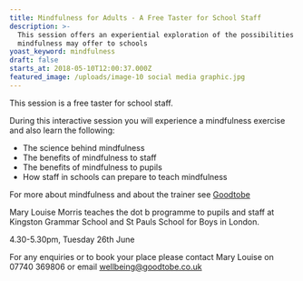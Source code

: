 ```yaml
---
title: Mindfulness for Adults - A Free Taster for School Staff
description: >-
  This session offers an experiential exploration of the possibilities
  mindfulness may offer to schools
yoast_keyword: mindfulness
draft: false
starts_at: 2018-05-10T12:00:37.000Z
featured_image: /uploads/image-10 social media graphic.jpg
---
```

This session is a free taster for school staff. 

During this interactive session you will experience a mindfulness exercise and also learn the following: 

* The science behind mindfulness
* The benefits of mindfulness to staff
* The benefits of mindfulness to pupils
* How staff in schools can prepare to teach mindfulness 

For more about mindfulness and about the trainer see [Goodtobe](http://www.goodtobe.co.uk/)

Mary Louise Morris teaches the dot b programme to pupils and staff at Kingston Grammar School and St Pauls School for Boys in London. 

4.30-5.30pm, Tuesday 26th June 

For any enquiries or to book your place please contact Mary Louise on 07740 369806 or email wellbeing@goodtobe.co.uk
